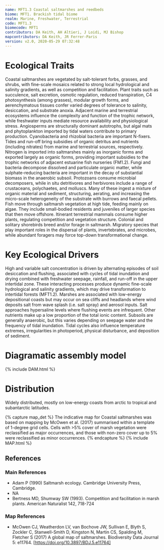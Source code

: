 ```yaml
---
name: MFT1.3 Coastal saltmarshes and reedbeds
biome: MFT1. Brackish tidal biome
realm: Marine, Freshwater, Terrestrial
code: MFT1.3
biomecode: MFT1
contributors: DA Keith, AH Altieri, J Loidi, MJ Bishop
mapcontributors: DA Keith, JR Ferrer-Paris
version: v2.0, 2020-05-29 07:32:48
---
```

# Ecological Traits
 
Coastal saltmarshes are vegetated by salt-tolerant forbs, grasses, and shrubs, with fine-scale mosaics related to strong local hydrological and salinity gradients, as well as competition and facilitation. Plant traits such as succulence, salt excretion, osmotic regulation, reduced transpiration, C4 photosynthesis (among grasses), modular growth forms, and aerenchymatous tissues confer varied degrees of tolerance to salinity, desiccation, and substrate anoxia. Adjacent marine and terrestrial ecosystems influence the complexity and function of the trophic network, while freshwater inputs mediate resource availability and physiological stress. Angiosperms are structurally dominant autotrophs, but algal mats and phytoplankton imported by tidal waters contribute to primary production. Cyanobacteria and rhizobial bacteria are important N-fixers. Tides and run-off bring subsidies of organic detritus and nutrients (including nitrates) from marine and terrestrial sources, respectively. Nitrogen is imported into saltmarshes mainly as inorganic forms and exported largely as organic forms, providing important subsidies to the trophic networks of adjacent estuarine fish nurseries (FM1.2). Fungi and bacteria decompose dissolved and particulate organic matter, while sulphate-reducing bacteria are important in the decay of substantial biomass in the anaerobic subsoil. Protozoans consume microbial decomposers, while in situ detritivores and herbivores include a range of crustaceans, polychaetes, and molluscs. Many of these ingest a mixture of organic material and sediment, structuring, aerating, and increasing the micro-scale heterogeneity of the substrate with burrows and faecal pellets. Fish move through saltmarsh vegetation at high tide, feeding mainly on algae. They include small-bodied residents and juveniles of larger species that then move offshore. Itinerant terrestrial mammals consume higher plants, regulating competition and vegetation structure. Colonial and solitary shorebirds breed and/or forage in saltmarsh. Migratory species that play important roles in the dispersal of plants, invertebrates, and microbes, while abundant foragers may force top-down transformational change.
 
# Key Ecological Drivers
 
High and variable salt concentration is driven by alternating episodes of soil desiccation and flushing, associated with cycles of tidal inundation and drying combined with freshwater seepage, rainfall, and run-off in the upper intertidal zone. These interacting processes produce dynamic fine-scale hydrological and salinity gradients, which may drive transformation to intertidal forests (MFT1.2). Marshes are associated with low-energy depositional coasts but may occur on sea cliffs and headlands where wind deposits salt from wave splash (i.e. salt spray) and aerosol inputs. Salt approaches hypersaline levels where flushing events are infrequent. Other nutrients make up a low proportion of the total ionic content. Subsoils are generally anaerobic, but this varies depending on seepage water and the frequency of tidal inundation. Tidal cycles also influence temperature extremes, irregularities in photoperiod, physical disturbance, and deposition of sediment.
 
# Diagramatic assembly model
 
{% include DAM.html %}
 
# Distribution
 
Widely distributed, mostly on low-energy coasts from arctic to tropical and subantarctic latitudes.

{% capture map_det %}
The indicative map for Coastal saltmarshes was based on mapping by McOwen et al. (2017) summarised within a template of 1-degree grid cells. Cells with >5% cover of marsh vegetation were reclassified as major occurrences, and those with non-zero cover up to 5% were reclassified as minor occurrences.
{% endcapture %}
{% include MAP.html %}

## References
### Main References
* Adam P (1990) Saltmarsh ecology. Cambridge University Press, Cambridge.
* NA
* Bertness MD, Shumway SW (1993). Competition and facilitation in marsh plants. American Naturalist 142, 718-724
### Map References
* McOwen CJ, Weatherdon LV, van Bochove JW, Sullivan E, Blyth S, Zockler C, Stanwell-Smith D, Kingston N, Martin CS, Spalding M, Fletcher S (2017) A global map of saltmarshes. Biodiversity Data Journal 5: e11764. [https://doi.org/10.3897/BDJ.5.e11764]
